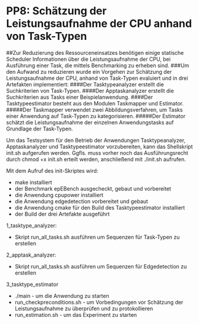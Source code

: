 # PP8: Schätzung der Leistungsaufnahme der CPU anhand von Task-Typen
##Zur Reduzierung des Ressourceneinsatzes benötigen einige statische Scheduler Informationen über die Leistungsaufnahme der CPU, bei Ausführung einer Task, die mittels Benchmarking zu erheben sind. 
###Um den Aufwand zu reduzieren wurde ein Vorgehen zur Schätzung der Leistungsaufnahme der CPU, anhand von Task-Typen evaluiert und in drei Artefakten implementiert: 
####Der Tasktypeanalyzer erstellt die Suchkriterien von Task-Typen. 
####Der Apptaskanalyzer erstellt die Suchkriterien aus Tasks einer  Beispielanwendung. 
####Der Tasktypeestimator besteht aus den Modulen Taskmapper und Estimator. 
#####Der Taskmapper verwendet zwei Abbildungsverfahren, um Tasks einer Anwendung auf Task-Typen zu kategorisieren. 
#####Der Estimator schätzt die Leistungsaufnahme der einzelnen Anwendungstasks auf Grundlage der Task-Typen. 

Um das Testsystem für den Betrieb der Anwendungen Tasktypeanalyzer, Apptaskanalyzer und Tasktypeestimator vorzubereiten, kann das Shellskript init.sh aufgerufen werden. 
Ggfls. muss vorher noch das Ausführungsrecht durch chmod +x init.sh erteilt werden, anschließend mit ./init.sh aufrufen.

Mit dem Aufruf des init-Skriptes wird:
- make installiert
- der Benchmark epEBench ausgecheckt, gebaut und vorbereitet
- die Anwendung cpupower installiert
- die Anwendung edgedetection vorbereitet und gebaut
- die Anwendung cmake für den Build des Tasktypeestimator installiert
- der Build der drei Artefakte ausgeführt

1_tasktype_analyzer:
- Skript run_all_tasks.sh ausführen um Sequenzen für Task-Typen zu erstellen

2_apptask_analyzer:
- Skript run_all_tasks.sh ausführen um Sequenzen für Edgedetection zu erstellen

3_tasktype_estimator
- ./main - um die Anwendung zu starten
- run_checkpreconditions.sh - um Vorbedingungen vor Schätzung der Leistungsaufnahme zu überprüfen und zu protokollieren
- run_estimation.sh - um das Experiment zu starten